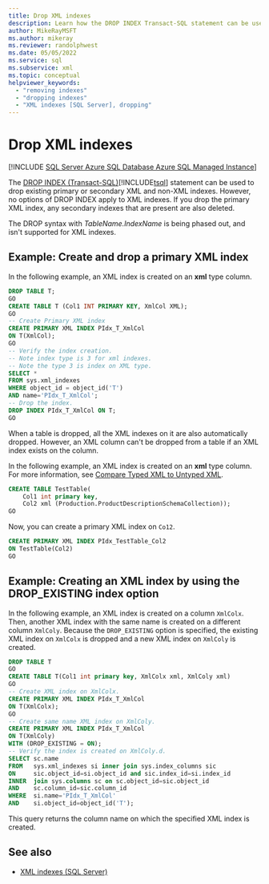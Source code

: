 ```yaml
---
title: Drop XML indexes
description: Learn how the DROP INDEX Transact-SQL statement can be used to drop existing primary or secondary XML and non-XML indexes.
author: MikeRayMSFT
ms.author: mikeray
ms.reviewer: randolphwest
ms.date: 05/05/2022
ms.service: sql
ms.subservice: xml
ms.topic: conceptual
helpviewer_keywords:
  - "removing indexes"
  - "dropping indexes"
  - "XML indexes [SQL Server], dropping"
---
```

# Drop XML indexes

[!INCLUDE [SQL Server Azure SQL Database Azure SQL Managed Instance](../../includes/applies-to-version/sql-asdb-asdbmi.md)]

The [DROP INDEX &#40;Transact-SQL&#41;](../../t-sql/statements/drop-index-transact-sql.md)[!INCLUDE[tsql](../../includes/tsql-md.md)] statement can be used to drop existing primary or secondary XML and non-XML indexes. However, no options of DROP INDEX apply to XML indexes. If you drop the primary XML index, any secondary indexes that are present are also deleted.

The DROP syntax with *TableName.IndexName* is being phased out, and isn't supported for XML indexes.

## Example: Create and drop a primary XML index

In the following example, an XML index is created on an **xml** type column.

```sql
DROP TABLE T;
GO
CREATE TABLE T (Col1 INT PRIMARY KEY, XmlCol XML);
GO
-- Create Primary XML index
CREATE PRIMARY XML INDEX PIdx_T_XmlCol
ON T(XmlCol);
GO
-- Verify the index creation.
-- Note index type is 3 for xml indexes.
-- Note the type 3 is index on XML type.
SELECT *
FROM sys.xml_indexes
WHERE object_id = object_id('T')
AND name='PIdx_T_XmlCol';
-- Drop the index.
DROP INDEX PIdx_T_XmlCol ON T;
GO
```

When a table is dropped, all the XML indexes on it are also automatically dropped. However, an XML column can't be dropped from a table if an XML index exists on the column.

In the following example, an XML index is created on an **xml** type column. For more information, see [Compare Typed XML to Untyped XML](../../relational-databases/xml/compare-typed-xml-to-untyped-xml.md).

```sql
CREATE TABLE TestTable(
    Col1 int primary key,
    Col2 xml (Production.ProductDescriptionSchemaCollection));
GO
```

Now, you can create a primary XML index on `Co12`.

```sql
CREATE PRIMARY XML INDEX PIdx_TestTable_Col2
ON TestTable(Col2)
GO
```

## Example: Creating an XML index by using the DROP_EXISTING index option

In the following example, an XML index is created on a column `XmlColx`. Then, another XML index with the same name is created on a different column `XmlColy`. Because the `DROP_EXISTING` option is specified, the existing XML index on `XmlColx` is dropped and a new XML index on `XmlColy` is created.

```sql
DROP TABLE T
GO
CREATE TABLE T(Col1 int primary key, XmlColx xml, XmlColy xml)
GO
-- Create XML index on XmlColx.
CREATE PRIMARY XML INDEX PIdx_T_XmlCol
ON T(XmlColx);
GO
-- Create same name XML index on XmlColy.
CREATE PRIMARY XML INDEX PIdx_T_XmlCol
ON T(XmlColy)
WITH (DROP_EXISTING = ON);
-- Verify the index is created on XmlColy.d.
SELECT sc.name
FROM   sys.xml_indexes si inner join sys.index_columns sic
ON     sic.object_id=si.object_id and sic.index_id=si.index_id
INNER  join sys.columns sc on sc.object_id=sic.object_id
AND    sc.column_id=sic.column_id
WHERE  si.name='PIdx_T_XmlCol'
AND    si.object_id=object_id('T');
```

This query returns the column name on which the specified XML index is created.

## See also

- [XML indexes &#40;SQL Server&#41;](xml-indexes-sql-server.md)
